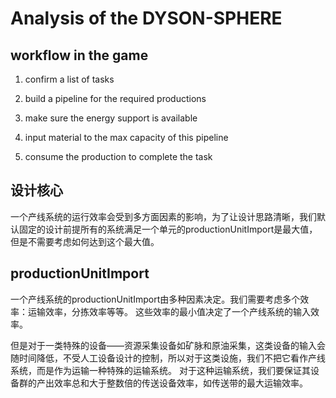 # Analysis of the DYSON-SPHERE

## workflow in the game

1. confirm a list of tasks

2. build a pipeline for the required productions

3. make sure the energy support is available

4. input material to the max capacity of this pipeline

5. consume the production to complete the task

## 设计核心

一个产线系统的运行效率会受到多方面因素的影响，为了让设计思路清晰，我们默认固定的设计前提所有的系统满足一个单元的productionUnitImport是最大值，但是不需要考虑如何达到这个最大值。

## productionUnitImport

一个产线系统的productionUnitImport由多种因素决定。我们需要考虑多个效率：运输效率，分拣效率等等。 这些效率的最小值决定了一个产线系统的输入效率。

但是对于一类特殊的设备——资源采集设备如矿脉和原油采集，这类设备的输入会随时间降低，不受人工设备设计的控制，所以对于这类设施，我们不把它看作产线系统，而是作为运输一种特殊的运输系统。
对于这种运输系统，我们要保证其设备群的产出效率总和大于整数倍的传送设备效率，如传送带的最大运输效率。


